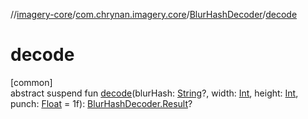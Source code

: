 //[imagery-core](../../../index.md)/[com.chrynan.imagery.core](../index.md)/[BlurHashDecoder](index.md)/[decode](decode.md)

# decode

[common]\
abstract suspend fun [decode](decode.md)(blurHash: [String](https://kotlinlang.org/api/latest/jvm/stdlib/kotlin/-string/index.html)?, width: [Int](https://kotlinlang.org/api/latest/jvm/stdlib/kotlin/-int/index.html), height: [Int](https://kotlinlang.org/api/latest/jvm/stdlib/kotlin/-int/index.html), punch: [Float](https://kotlinlang.org/api/latest/jvm/stdlib/kotlin/-float/index.html) = 1f): [BlurHashDecoder.Result](-result/index.md)?
